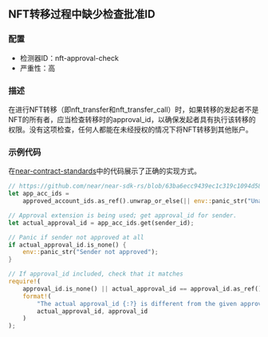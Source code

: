 
## NFT转移过程中缺少检查批准ID

### 配置

* 检测器ID：nft-approval-check
* 严重性：高

### 描述

在进行NFT转移（即nft_transfer和nft_transfer_call）时，如果转移的发起者不是NFT的所有者，应当检查转移时的approval_id，以确保发起者具有执行该转移的权限。没有这项检查，任何人都能在未经授权的情况下将NFT转移到其他账户。

### 示例代码

在[near-contract-standards](https://github.com/near/near-sdk-rs/blob/63ba6ecc9439ec1c319c1094d581653698229473/near-contract-standards/src/non_fungible_token/core/core_impl.rs#L212)中的代码展示了正确的实现方式。

```rust
// https://github.com/near/near-sdk-rs/blob/63ba6ecc9439ec1c319c1094d581653698229473/near-contract-standards/src/non_fungible_token/core/core_impl.rs#L215
let app_acc_ids =
    approved_account_ids.as_ref().unwrap_or_else(|| env::panic_str("Unauthorized"));

// Approval extension is being used; get approval_id for sender.
let actual_approval_id = app_acc_ids.get(sender_id);

// Panic if sender not approved at all
if actual_approval_id.is_none() {
    env::panic_str("Sender not approved");
}

// If approval_id included, check that it matches
require!(
    approval_id.is_none() || actual_approval_id == approval_id.as_ref(),
    format!(
        "The actual approval_id {:?} is different from the given approval_id {:?}",
        actual_approval_id, approval_id
    )
);
```
